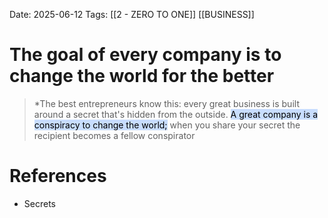 Date: 2025-06-12
Tags: [[2 - ZERO TO ONE]] [[BUSINESS]]

# The goal of every company is to change the world for the better

>*The best entrepreneurs know this: every great business is built around a secret that's hidden from the outside. <mark style="background: #ADCCFFA6;">A great company  is a conspiracy to change the world;</mark> when you share your secret the recipient becomes a fellow conspirator 
# References 
 - Secrets 